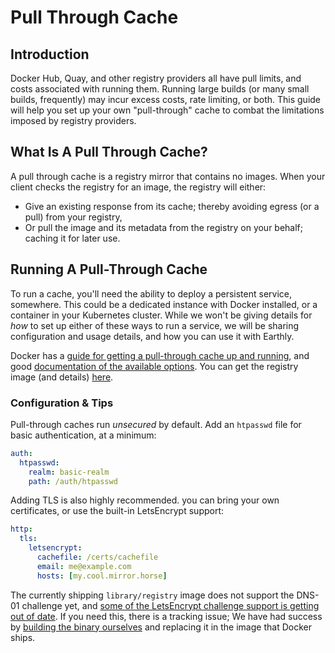 # Pull Through Cache

## Introduction

Docker Hub, Quay, and other registry providers all have pull limits, and costs associated with running them. Running large builds (or many small builds, frequently) may incur excess costs, rate limiting, or both. This guide will help you set up your own "pull-through" cache to combat the limitations imposed by registry providers.

## What Is A Pull Through Cache?

A pull through cache is a registry mirror that contains no images. When your client checks the registry for an image, the registry will either:

- Give an existing response from its cache; thereby avoiding egress (or a pull) from your registry,
- Or pull the image and its metadata from the registry on your behalf; caching it for later use.

## Running A Pull-Through Cache

To run a cache, you'll need the ability to deploy a persistent service, somewhere. This could be a dedicated instance with Docker installed, or a container in your Kubernetes cluster. While we won't be giving details for *how* to set up either of these ways to run a service, we will be sharing configuration and usage details, and how you can use it with Earthly. 

Docker has a [guide for getting a pull-through cache up and running](https://docs.docker.com/registry/recipes/mirror/#run-a-registry-as-a-pull-through-cache), and good [documentation of the available options](https://docs.docker.com/registry/configuration/). You can get the registry image (and details) [here](https://hub.docker.com/_/registry).

### Configuration & Tips

Pull-through caches run _unsecured_ by default. Add an `htpasswd` file for basic authentication, at a minimum:
```yaml
auth:
  htpasswd:
    realm: basic-realm
    path: /auth/htpasswd
```

Adding TLS is also highly recommended. you can bring your own certificates, or use the built-in LetsEncrypt support:
```yaml
http:
  tls:
    letsencrypt:
      cachefile: /certs/cachefile
      email: me@example.com
      hosts: [my.cool.mirror.horse]
```

The currently shipping `library/registry` image does not support the DNS-01 challenge yet, and [some of the LetsEncrypt challenge support is getting out of date](https://github.com/distribution/distribution/issues/3041). If you need this, there is a tracking issue; We have had success by [building the binary ourselves](https://github.com/earthly/registry/blob/3f06d1fc5d7f456b63b870b2851fd18cd2098dcf/Earthfile#L3-L11) and replacing it in the image that Docker ships.